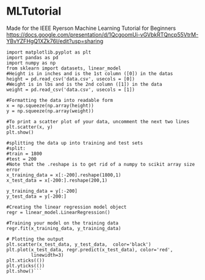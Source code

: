 # MLTutorial
Made for the IEEE Ryerson Machine Learning Tutorial for Beginners 
https://docs.google.com/presentation/d/1QcgoomUi-vGVbkRTQncp55VtrM-YBvYZFHgQ1XZk76I/edit?usp=sharing


```#This was put together by Anthony Sistilli and was mostly copied from http://scikit-learn.org/stable/auto_examples/linear_model/plot_ols.html
import matplotlib.pyplot as plt
import pandas as pd
import numpy as np
from sklearn import datasets, linear_model
#Height is in inches and is the 1st column ([0]) in the datas
height = pd.read_csv('data.csv', usecols = [0])
#Weight is in lbs and is the 2nd column ([1]) in the data
weight = pd.read_csv('data.csv', usecols = [1])

#Formatting the data into readable form
x = np.squeeze(np.array(height))
y = np.squeeze(np.array(weight))

#To print a scatter plot of your data, uncomment the next two lines
plt.scatter(x, y)
plt.show()

#splitting the data up into training and test sets
#split:
#train = 1800
#test = 200
#Note that the .reshape is to get rid of a numpy to scikit array size error
x_training_data = x[:-200].reshape(1800,1)
x_test_data = x[-200:].reshape(200,1)

y_training_data = y[:-200]
y_test_data = y[-200:]

#Creating the linear regression model object
regr = linear_model.LinearRegression()

#Training your model on the training data
regr.fit(x_training_data, y_training_data)

# Plotting the output
plt.scatter(x_test_data, y_test_data,  color='black')
plt.plot(x_test_data, regr.predict(x_test_data), color='red',
         linewidth=3)
plt.xticks(())
plt.yticks(())
plt.show()```
